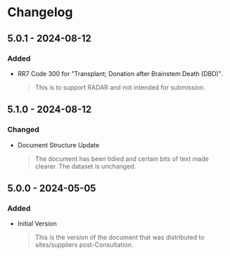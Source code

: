 # Changelog

## 5.0.1 - 2024-08-12
### Added
- RR7 Code 300 for "Transplant; Donation after Brainstem Death (DBD)".
	> This is to support RADAR and not intended for submission.

## 5.1.0 - 2024-08-12
### Changed
- Document Structure Update
	> The document has been tidied and certain bits of text made clearer. The dataset is unchanged.

## 5.0.0 - 2024-05-05
### Added
- Initial Version
	> This is the version of the document that was distributed to sites/suppliers post-Consultation.

